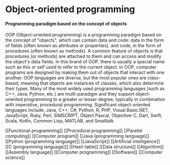 # Object-oriented programming
#### Programming paradigm based on the concept of objects

OOP (Object-oriented programming) is a programming paradigm based on the concept of "objects", which can contain data and code: data in the form of fields (often known as attributes or properties), and code, in the form of procedures (often known as methods).
A common feature of objects is that procedures (or methods) are attached to them and can access and modify the object's data fields. In this brand of OOP, there is usually a special name such as this or self used to refer to the current object. In OOP, computer programs are designed by making them out of objects that interact with one another. OOP languages are diverse, but the most popular ones are class-based, meaning that objects are instances of classes, which also determine their types.
Many of the most widely used programming languages (such as C++, Java, Python, etc.) are multi-paradigm and they support object-oriented programming to a greater or lesser degree, typically in combination with imperative, procedural programming. Significant object-oriented languages include:
Java,
C++,
C#,
Python,
R,
PHP,
Visual Basic.NET,
JavaScript,
Ruby,
Perl,
SIMSCRIPT,
Object Pascal,
Objective-C,
Dart,
Swift,
Scala,
Kotlin,
Common Lisp,
MATLAB,
and
Smalltalk.

[[Functional programming]]
[[Procedural programming]]
[[Parallel computing]]
[[Computer program]]
[[Java (programming language)]]
[[Python (programming language)]]
[[JavaScript]]
[[Artificial intelligence]]
[[C (programming language)]]
[[Hash table]]
[[Data structure]]
[[Algorithm]]
[[Assembly language]]
[[Computer programming]]
[[Software]]
[[Computer science]]